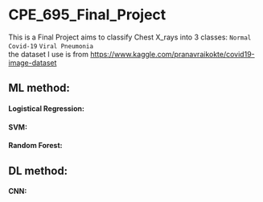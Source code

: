 # CPE_695_Final_Project

This is a Final Project aims to classify Chest X_rays into 3 classes:  `Normal`   `Covid-19`  `Viral Pneumonia`   
the dataset I use is from https://www.kaggle.com/pranavraikokte/covid19-image-dataset


## ML method:
#### Logistical Regression:
#### SVM:
#### Random Forest:



## DL method:
#### CNN:
